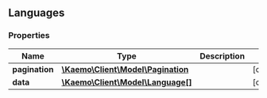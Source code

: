 ## Languages

### Properties
Name | Type | Description | Notes
------------ | ------------- | ------------- | -------------
**pagination** | [**\Kaemo\Client\Model\Pagination**](#Pagination) |  | [optional] 
**data** | [**\Kaemo\Client\Model\Language[]**](#Language) |  | [optional] 


